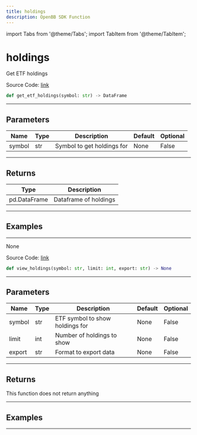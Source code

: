 ```yaml
---
title: holdings
description: OpenBB SDK Function
---
```


import Tabs from '@theme/Tabs';
import TabItem from '@theme/TabItem';

# holdings

<Tabs>
<TabItem value="model" label="Model" default>

Get ETF holdings

Source Code: [link](https://github.com/OpenBB-finance/OpenBBTerminal/tree/main/openbb_terminal/etf/stockanalysis_model.py#L82)

```python
def get_etf_holdings(symbol: str) -> DataFrame
```
---

## Parameters

| Name | Type | Description | Default | Optional |
| ---- | ---- | ----------- | ------- | -------- |
| symbol | str | Symbol to get holdings for | None | False |

---

## Returns

| Type | Description |
| ---- | ----------- |
| pd.DataFrame | Dataframe of holdings |

---

## Examples

---



</TabItem>
<TabItem value="view" label="View">

None

Source Code: [link](https://github.com/OpenBB-finance/OpenBBTerminal/tree/main/openbb_terminal/etf/stockanalysis_view.py#L45)

```python
def view_holdings(symbol: str, limit: int, export: str) -> None
```
---

## Parameters

| Name | Type | Description | Default | Optional |
| ---- | ---- | ----------- | ------- | -------- |
| symbol | str | ETF symbol to show holdings for | None | False |
| limit | int | Number of holdings to show | None | False |
| export | str | Format to export data | None | False |

---

## Returns

This function does not return anything

---

## Examples

---



</TabItem>
</Tabs>